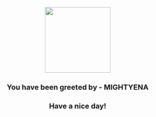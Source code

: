 <p align="center">
            <img src="https://raw.githubusercontent.com/PokeAPI/sprites/master/sprites/pokemon/262.png" width="150" height="150">
          </p>
          <h3 align="center">You have been greeted by - <b>MIGHTYENA</b></h3>
          <h3 align="center">Have a nice day!</h3>
